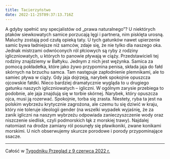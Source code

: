 ```yaml
---
title: Tacierzyństwo
date: 2022-11-25T09:37:13.716Z
---
```

A gdyby spełnić sny specjalistów od „prawa naturalnego”? U niektórych ptaków siewkowatych samice porzucają lęgi i partnera, nim pisklęta urosną. Maluchy zostają pod czułą opieką taty. U tych gatunków nawet upierzenie samic bywa ładniejsze niż samców, zdaje się, że nie tylko dla naszego oka. Jednak mistrzami odwróconych ról płciowych są ryby z rodziny igliczniowatych, u których to panowie pływają w ciąży. Przedstawicieli tej rodziny znajdziemy w Bałtyku. Jednym z nich jest wężynka. Samica za pomocą pokładełka, które jako żywo przypomina penisa, składa jaja do fałd skórnych na brzuchu samca. Tam następuje zapłodnienie plemnikami, ale to samiec pływa w ciąży. Gdy jaja dojrzeją, narybek spokojnie opuszcza ojcowskie fałdki. Nieco bardziej dramatycznie wygląda to u drugiego gatunku naszych igliczniowatych – igliczni. W ogólnym zarysie przebiega to podobnie, ale jaja znajdują się w torbie skórnej. Narybek, który opuszcza ojca, musi ją rozerwać. Spokojnie, torba się zrasta. Niestety, ryba ta jest na polskim wybrzeżu krytycznie zagrożona, ale czemu tu się dziwić w kraju, który nie toleruje ideologii gender (na wszelki wypadek wyjaśnię, że za zanik igliczni na naszym wybrzeżu odpowiada zanieczyszczenie wody oraz niszczenie siedlisk, czyli podmorskich łąk z morskiej trawy). Najdalej natomiast na drodze zamiany ról posunęły się pławikoniki, zwane konikami morskimi. U nich obserwujemy skurcze porodowe i porody przypominające ssacze.

- - -

Całość w [Tygodniku Przegląd z 9 czerwca 2022 r.](https://www.tygodnikprzeglad.pl/tacierzynstwo-2/)